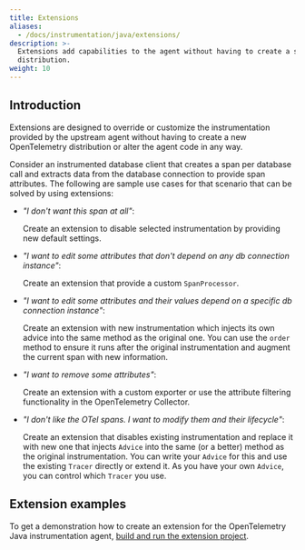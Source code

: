```yaml
---
title: Extensions
aliases:
  - /docs/instrumentation/java/extensions/
description: >-
  Extensions add capabilities to the agent without having to create a separate
  distribution.
weight: 10
---
```


## Introduction

Extensions are designed to override or customize the instrumentation provided by
the upstream agent without having to create a new OpenTelemetry distribution or
alter the agent code in any way.

Consider an instrumented database client that creates a span per database call
and extracts data from the database connection to provide span attributes. The
following are sample use cases for that scenario that can be solved by using
extensions:

- _"I don't want this span at all"_:

  Create an extension to disable selected instrumentation by providing new
  default settings.

- _"I want to edit some attributes that don't depend on any db connection
  instance"_:

  Create an extension that provide a custom `SpanProcessor`.

- _"I want to edit some attributes and their values depend on a specific db
  connection instance"_:

  Create an extension with new instrumentation which injects its own advice into
  the same method as the original one. You can use the `order` method to ensure
  it runs after the original instrumentation and augment the current span with
  new information.

- _"I want to remove some attributes"_:

  Create an extension with a custom exporter or use the attribute filtering
  functionality in the OpenTelemetry Collector.

- _"I don't like the OTel spans. I want to modify them and their lifecycle"_:

  Create an extension that disables existing instrumentation and replace it with
  new one that injects `Advice` into the same (or a better) method as the
  original instrumentation. You can write your `Advice` for this and use the
  existing `Tracer` directly or extend it. As you have your own `Advice`, you
  can control which `Tracer` you use.

## Extension examples

To get a demonstration how to create an extension for the OpenTelemetry Java
instrumentation agent,
[build and run the extension project](https://github.com/open-telemetry/opentelemetry-java-instrumentation/tree/main/examples/extension).
